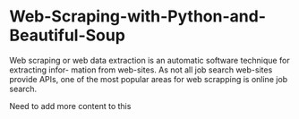 # Web-Scraping-with-Python-and-Beautiful-Soup
Web scraping or web data extraction is an automatic software technique for extracting infor- mation from web-sites. As not all job search web-sites provide APIs, one of the most popular areas for web scrapping is online job search.

Need to add more content to this
